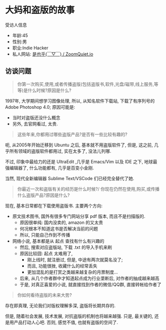 # 大妈和盗版的故事
受访人信息

- 年龄:45
- 性别:男
- 职业:Indie Hacker
- 私人网站: [是也乎(￣▽￣) / ZoomQuiet.io](https://blog.zoomquiet.io/pages/zoomquiet.html)

## 访谈问题

> 你第一次购买,使用,或者传播盗版(包括盗版书,软件,光盘/磁带,线上服务,等等)是什么时候?原因是什么?

1997年, 大学期间想学习图像处理, 所以, 从知名软件下载站,
下载了有序列号的 Adobe Photoshop 4.0;
原因可能是:

- 当时对盗版还没什么概念
- 另外, 去官网看过, 太贵.

> 这些年来,你都用过哪些盗版产品?是否有一些比较有趣的?

呃, 从2005年开始迁移到 Ubuntu 之后, 基本就不用盗版软件了,
但是, 这之前, 几乎所有领域的盗版软件都用过, 实在太多了, 没法儿列哪.

不过, 印象中最给力的还是 UltraEdit ,几乎是 Emacs/Vim 以及 IDE 之下,
地球最强编辑器了, 什么功能都有, 几乎是百变小金刚.

当然, 现代全新编辑器 Sublime Text/VSCode 们已经完全替代了她.


> 你最近一次和盗版有关的经历是什么时候?/ 你现在仍然在使用,购买,或传播什么盗版产品?原因是什么?

现在, 基本日常都在下载使用盗版书.
主要两个方向:

- 原文技术图书, 国外有很多专门网站分享 pdf 版本, 而且不是扫描版的.
    + 原因很单纯: 国内没卖的, amazon 的又太贵
    + 何况根本不知道这书是否解决当前的问题
    + 所以, 只能自己作到不传播
- 网络小说, 基本都是从 起点 查找有什么有兴趣的
    + 然后, 搜索对应盗版站, 下载 .txt 的导入手机来刷
    + 原因比较囧: 起点 太难用了, 
        * 刚上线时, 就注册过, 但是, 中途有两次就莫名没了;
        * 而且, 功能很挫, 收藏什么的经常丢失
        * 更加混乱的是打赏之类越来越复杂的月票制度...
    + 后来, 从几个作者群中才知道起点成为行业垄断后, 对作者的抽成越来越高
    + 于是, 对真正喜爱的小说, 就直接找到作者的微信/QQ群, 直接转帐给作者了


> 你如何看待盗版的未来大势?

存在即真理, 无论我们对版权理解多深, 盗版将长期共存的.

但是, 随着社会发展, 技术发展, 对抗盗版的机制也将越来越强.
只是, 最关键的, 还是用产品打动人心吧.
否则, 感觉不值, 也就有盗版的空间了.






